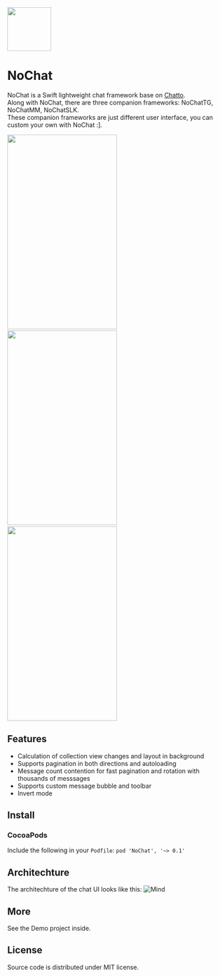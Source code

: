 <img src="https://raw.githubusercontent.com/little2s/NoChat/master/Assets/icon.png" width="100" height="100" />

# NoChat
NoChat is a Swift lightweight chat framework base on [Chatto](https://github.com/badoo/Chatto).    
Along with NoChat, there are three companion frameworks: NoChatTG, NoChatMM, NoChatSLK.    
These companion frameworks are just different user interface, you can custom your own with NoChat :].        

<img src="https://raw.githubusercontent.com/little2s/NoChat/master/Screenshots/screenshot-0.png" width="250" height="444" />
&nbsp;&nbsp;
<img src="https://raw.githubusercontent.com/little2s/NoChat/master/Screenshots/screenshot-1.png" width="250" height="444" />
&nbsp;&nbsp;
<img src="https://raw.githubusercontent.com/little2s/NoChat/master/Screenshots/screenshot-2.png" width="250" height="444" />

## Features
- Calculation of collection view changes and layout in background
- Supports pagination in both directions and autoloading
- Message count contention for fast pagination and rotation with thousands of messsages
- Supports custom message bubble and toolbar
- Invert mode

## Install
### CocoaPods

Include the following in your `Podfile`:
    ```
    pod 'NoChat', '~> 0.1'
    ```

## Architechture
The architechture of the chat UI looks like this:
![Mind](https://raw.githubusercontent.com/little2s/NoChat/master/Assets/mind.png)

## More
See the Demo project inside.

## License
Source code is distributed under MIT license.
